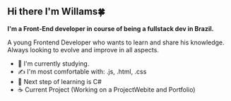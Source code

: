 ## Hi there I'm Willams:four_leaf_clover:

**I'm a Front-End developer in course of being a fullstack dev in Brazil.**

A young Frontend Developer who wants to learn and share his knowledge. Always looking to evolve and improve in all aspects.

* :nail_care: I'm currently studying.
* :writing_hand: I'm most comfortable with: .js, .html, .css
* :feet: Next step of learning is C#
* :coffee: Current Project (Working on a ProjectWebite and Portfolio)
